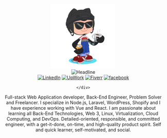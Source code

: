 
<div>
    <div align=center>
        <img src="https://raw.githubusercontent.com/AhmedFathyDev/AhmedFathyDev/main/GitHub.png" alt="GitHub Octocat Drinking a Cup of Coffee" height="200">
    </div>
    <div align=center>
        <img src="https://readme-typing-svg.herokuapp.com?color=%236FDA44&size=32&center=true&vCenter=true&width=600&height=50&lines=Hi+there+I'm+imran+%F0%9F%91%8B;Full-stack+Web+Developer;Back-End+Engineer;Problem+Solver;Freelancer;" alt="Headline" />
    </div>
    <div align=center>
        <a href="www.linkedin.com/in/greatkhanjoy/"><img src="https://img.shields.io/badge/Linkedin-0077b5?style=flat&logo=linkedin" alt="LinkedIn" /></a>
        <a href="https://www.upwork.com/freelancers/~017a662b2007596314"><img src="https://img.shields.io/badge/Upwork-494949?style=flat&logo=upwork" alt="UpWork" /></a>
        <a href="https://www.fiverr.com/greatkhanjoy?up_rollout=true"><img src="https://img.shields.io/badge/Fiverr-Fiverr-green" alt="Fiverr" /></a>
         <a href="https://www.facebook.com/princeimrankhanjoy"><img src="https://img.shields.io/badge/F-Facebook-blue" alt="facebook" /></a>
        
        
    </div>
    
   Full-stack Web Application developer, Back-End Engineer, Problem Solver and Freelancer.
I specialize in Node.js, Laravel, WordPress, Shopify  and I have experience working with Vue and React.
I am passionate about learning all Back-End Technologies, Web 3,  Linux, Virtualization, Cloud Computing, and DevOps.
Detailed-oriented, responsible, and committed engineer, with a get-it-done, on-time, and high-quality product spirit. Self and quick learner, self-motivated, and social.
